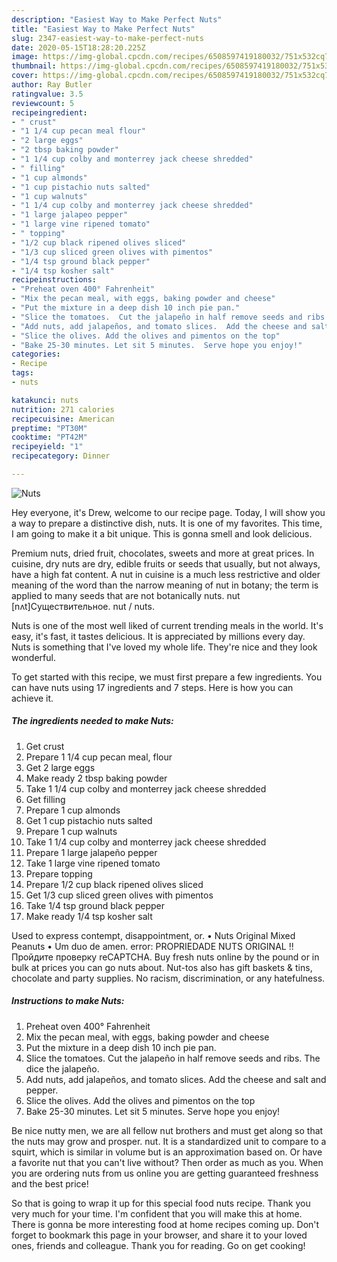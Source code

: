 ```yaml
---
description: "Easiest Way to Make Perfect Nuts"
title: "Easiest Way to Make Perfect Nuts"
slug: 2347-easiest-way-to-make-perfect-nuts
date: 2020-05-15T18:28:20.225Z
image: https://img-global.cpcdn.com/recipes/6508597419180032/751x532cq70/nuts-recipe-main-photo.jpg
thumbnail: https://img-global.cpcdn.com/recipes/6508597419180032/751x532cq70/nuts-recipe-main-photo.jpg
cover: https://img-global.cpcdn.com/recipes/6508597419180032/751x532cq70/nuts-recipe-main-photo.jpg
author: Ray Butler
ratingvalue: 3.5
reviewcount: 5
recipeingredient:
- " crust"
- "1 1/4 cup pecan meal flour"
- "2 large eggs"
- "2 tbsp baking powder"
- "1 1/4 cup colby and monterrey jack cheese shredded"
- " filling"
- "1 cup almonds"
- "1 cup pistachio nuts salted"
- "1 cup walnuts"
- "1 1/4 cup colby and monterrey jack cheese shredded"
- "1 large jalapeo pepper"
- "1 large vine ripened tomato"
- " topping"
- "1/2 cup black ripened olives sliced"
- "1/3 cup sliced green olives with pimentos"
- "1/4 tsp ground black pepper"
- "1/4 tsp kosher salt"
recipeinstructions:
- "Preheat oven 400° Fahrenheit"
- "Mix the pecan meal, with eggs, baking powder and cheese"
- "Put the mixture in a deep dish 10 inch pie pan."
- "Slice the tomatoes.  Cut the jalapeño in half remove seeds and ribs. The dice the jalapeño."
- "Add nuts, add jalapeños, and tomato slices.  Add the cheese and salt and pepper."
- "Slice the olives. Add the olives and pimentos on the top"
- "Bake 25-30 minutes. Let sit 5 minutes.  Serve hope you enjoy!"
categories:
- Recipe
tags:
- nuts

katakunci: nuts 
nutrition: 271 calories
recipecuisine: American
preptime: "PT30M"
cooktime: "PT42M"
recipeyield: "1"
recipecategory: Dinner

---
```



![Nuts](https://img-global.cpcdn.com/recipes/6508597419180032/751x532cq70/nuts-recipe-main-photo.jpg)

Hey everyone, it's Drew, welcome to our recipe page. Today, I will show you a way to prepare a distinctive dish, nuts. It is one of my favorites. This time, I am going to make it a bit unique. This is gonna smell and look delicious.

Premium nuts, dried fruit, chocolates, sweets and more at great prices. In cuisine, dry nuts are dry, edible fruits or seeds that usually, but not always, have a high fat content. A nut in cuisine is a much less restrictive and older meaning of the word than the narrow meaning of nut in botany; the term is applied to many seeds that are not botanically nuts. nut [nʌt]Существительное. nut / nuts.

Nuts is one of the most well liked of current trending meals in the world. It's easy, it's fast, it tastes delicious. It is appreciated by millions every day. Nuts is something that I've loved my whole life. They're nice and they look wonderful.


To get started with this recipe, we must first prepare a few ingredients. You can have nuts using 17 ingredients and 7 steps. Here is how you can achieve it.

<!--inarticleads1-->

##### The ingredients needed to make Nuts:

1. Get  crust
1. Prepare 1 1/4 cup pecan meal, flour
1. Get 2 large eggs
1. Make ready 2 tbsp baking powder
1. Take 1 1/4 cup colby and monterrey jack cheese shredded
1. Get  filling
1. Prepare 1 cup almonds
1. Get 1 cup pistachio nuts salted
1. Prepare 1 cup walnuts
1. Take 1 1/4 cup colby and monterrey jack cheese shredded
1. Prepare 1 large jalapeño pepper
1. Take 1 large vine ripened tomato
1. Prepare  topping
1. Prepare 1/2 cup black ripened olives sliced
1. Get 1/3 cup sliced green olives with pimentos
1. Take 1/4 tsp ground black pepper
1. Make ready 1/4 tsp kosher salt


Used to express contempt, disappointment, or. • Nuts Original Mixed Peanuts • Um duo de amen. error: PROPRIEDADE NUTS ORIGINAL !! Пройдите проверку reCAPTCHA. Buy fresh nuts online by the pound or in bulk at prices you can go nuts about. Nut-tos also has gift baskets &amp; tins, chocolate and party supplies. No racism, discrimination, or any hatefulness. 

<!--inarticleads2-->

##### Instructions to make Nuts:

1. Preheat oven 400° Fahrenheit
1. Mix the pecan meal, with eggs, baking powder and cheese
1. Put the mixture in a deep dish 10 inch pie pan.
1. Slice the tomatoes.  Cut the jalapeño in half remove seeds and ribs. The dice the jalapeño.
1. Add nuts, add jalapeños, and tomato slices.  Add the cheese and salt and pepper.
1. Slice the olives. Add the olives and pimentos on the top
1. Bake 25-30 minutes. Let sit 5 minutes.  Serve hope you enjoy!


Be nice nutty men, we are all fellow nut brothers and must get along so that the nuts may grow and prosper. nut. It is a standardized unit to compare to a squirt, which is similar in volume but is an approximation based on. Or have a favorite nut that you can&#39;t live without? Then order as much as you. When you are ordering nuts from us online you are getting guaranteed freshness and the best price! 

So that is going to wrap it up for this special food nuts recipe. Thank you very much for your time. I'm confident that you will make this at home. There is gonna be more interesting food at home recipes coming up. Don't forget to bookmark this page in your browser, and share it to your loved ones, friends and colleague. Thank you for reading. Go on get cooking!
